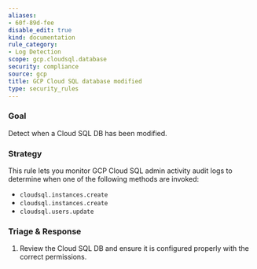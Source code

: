 ```yaml
---
aliases:
- 60f-89d-fee
disable_edit: true
kind: documentation
rule_category:
- Log Detection
scope: gcp.cloudsql.database
security: compliance
source: gcp
title: GCP Cloud SQL database modified
type: security_rules
---
```


### Goal
Detect when a Cloud SQL DB has been modified.

### Strategy
This rule lets you monitor GCP Cloud SQL admin activity audit logs to determine when one of the following methods are invoked:

* `cloudsql.instances.create`
* `cloudsql.instances.create`
* `cloudsql.users.update`

### Triage & Response
1. Review the Cloud SQL DB and ensure it is configured properly with the correct permissions.
